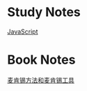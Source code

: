 # Study Notes

[JavaScript](/JavaScript/Notes.md)


# Book Notes
[麦肯锡方法和麦肯锡工具](./notes/麦肯锡方法和麦肯锡工具.md)